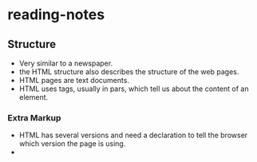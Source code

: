 # reading-notes

## Structure

* Very similar to a newspaper.
* the HTML structure also describes the structure of the web pages.
* HTML pages are text documents.
* HTML uses tags, usually in pars, which tell us about the content of an element.

### Extra Markup

* HTML has several versions and need a <!DOCTYPE html> declaration to tell the browser which version the page is using.
* <!--comments in HTML look like this>
* An id or class attribute is named in the tag element and uniquely identify that element.
* Types of elements include:
1. block using <div>
1. inline using <span>
1. iframes for adding windows to other webpages <iframe>
1. <meta> contains info not visible to users.
1. escape characters are used to include special characters.

#### HTML5 layout

* HTML5 layout has new elements that help describe the layout and structure of a webpage to avoid 'div soup.'
* Older browsers need to be told which elements are block level elements.
* In IE8 and older, extra JavaScript is needed to make HTML5 elements work.

 ##### Process and Design

* It's important to consider who the site you're building is for and how you will organize your information for them.
* Consider WHY they're coming, WHAT they want to achieve and WHAT they need.
* Sitemaps help plan the structure of a site by organizing into sections or pages.
* Wireframes sketches out key info, the heirarchy of that info, and space required for each section.
* Tools like visual heirarchy, grouping and similairty, and using sizing and color help to organize info.

###### JavaScript, ABC of Programming

* When writing a script, state your goal and then list the tasks needed in order to complete it.
1. Define the goal.
1. Design the script.
1. Code each step.

* Computers create models of the world using objects and properties.
* An event is a way that people interact with objects.
* A method represents the things people do with objects.
* The Document Object represents the HTML page.
* HTML is the content layer, CSS is the presentation layer, and JavaScript is the behavior layer.
* The JavaScript file needs to be linked in the HTML file.



